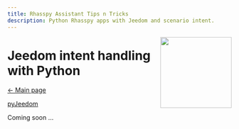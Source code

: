 ```yaml
---
title: Rhasspy Assistant Tips n Tricks
description: Python Rhasspy apps with Jeedom and scenario intent.
---
```


<img align="right" src="../images/rhasspyLogoLong.png" width="160" style="top: 15px">

# Jeedom intent handling with Python

[← Main page](../index.md)

[pyJeedom](https://kiboost.github.io/jeedom_docs/jeedomV4Tips/pyJeedom/)

Coming soon ...